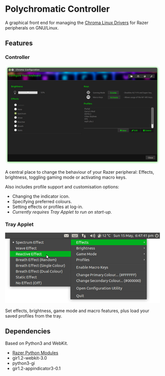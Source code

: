 # Polychromatic Controller

A graphical front end for managing the [Chroma Linux Drivers](http://pez2001.github.io/razer_chroma_drivers/) for Razer peripherals on GNU/Linux.


## Features

### Controller

![Screenshot of Controller](source/screenshots/controller.jpg)

A central place to change the behaviour of your Razer peripheral: Effects, brightness, toggling gaming mode or activating macro keys.

Also includes profile support and customisation options:

* Changing the indicator icon.
* Specifying preferred colours.
* Setting effects or profiles at log-in.
 * _Currently requires Tray Applet to run on start-up._


### Tray Applet

![Screenshot of Tray Applet](source/screenshots/tray.jpg)

Set effects, brightness, game mode and macro features, plus load your saved profiles from the tray.


## Dependencies

Based on Python3 and WebKit.

* [Razer Python Modules](https://github.com/pez2001/razer_chroma_drivers)
* gir1.2-webkit-3.0
* python3-gi
* gir1.2-appindicator3-0.1
